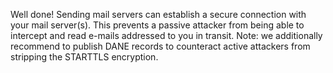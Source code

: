 Well done! Sending mail servers can establish a secure connection with your mail server(s). This prevents a passive attacker from being able to intercept and read e-mails addressed to you in transit. Note: we additionally recommend to publish DANE records to counteract active attackers from stripping the STARTTLS encryption.
